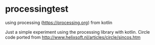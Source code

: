 # processingtest
using processing (https://processing.org) from kotlin

Just a simple experiment using the processing library with kotlin. 
Circle code ported from http://www.helixsoft.nl/articles/circle/sincos.htm
